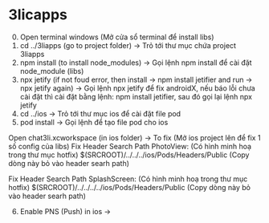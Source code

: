 # 3licapps
0. Open terminal windows (Mở cửa sổ terminal để install libs)
1. cd ../3liapps (go to project folder) -> Trỏ tới thư mục chứa project 3liapps
2. npm install (to install node_modules) -> Gọi lệnh npm install để cài đặt node_module (libs)
3. npx jetify (if not foud error, then install -> npm install jetifier and run -> npx jetify again) -> Gọi lệnh npx jetify để fix androidX, nếu báo lỗi chưa cài đặt thì cài đặt bằng lệnh:  npm install jetifier, sau đó gọi lại lệnh npx jetify
4. cd ../ios -> Trỏ tới thư mục ios để cài đặt file pod
5. pod install -> Gọi lệnh để tạo file pod cho ios

Open chat3li.xcworkspace (in ios folder) -> To fix (Mở ios project lên để fix 1 số config của libs)
Fix Header Search Path PhotoView: (Có hình minh hoạ trong thư mục hotfix)
$(SRCROOT)/../../../ios/Pods/Headers/Public (Copy dòng này bỏ vào header searh path)

Fix Header Search Path SplashScreen: (Có hình minh hoạ trong thư mục hotfix)
$(SRCROOT)/../../../../ios/Pods/Headers/Public (Copy dòng này bỏ vào header searh path)

6. Enable PNS (Push) in ios -> 

